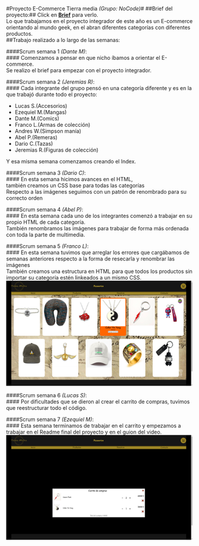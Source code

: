 #Proyecto E-Commerce Tierra media *(Grupo: NoCode)*#
##Brief del proyecto:##
Click en **[Brief](./Brief.pdf)** para verlo.<br>
Lo que trabajamos en el proyecto integrador de este año es un E-commerce orientando al mundo geek, en el abran diferentes categorías con diferentes productos.<br>
##Trabajo realizado a lo largo de las semanas:

####Scrum semana 1 *(Dante M)*:<br>####
Comenzamos a pensar en que nicho íbamos a orientar el E-commerce.<br>
Se realizo el brief para empezar con el proyecto integrador.<br>

####Scrum semana 2 *(Jeremias R)*:<br>####
Cada integrante del grupo pensó en una categoría diferente y es en la que trabajó durante todo el proyecto:<br>
- Lucas S.(Accesorios)
- Ezequiel M.(Mangas)
- Dante M.(Comics)
- Franco L.(Armas de colección)
- Andres W.(Simpson manía)
- Abel P.(Remeras)
- Dario C.(Tazas)
- Jeremias R.(Figuras de colección)<br>

Y esa misma semana comenzamos creando el Index.

####Scrum semana 3 *(Dario C)*:<br>####
En esta semana hicimos avances en el HTML,<br>también creamos un CSS base para todas las categorías<br>
Respecto a las imágenes seguimos con un patrón de renombrado para su correcto orden<br>

####Scrum semana 4 *(Abel P)*:<br>####
En esta semana cada uno de los integrantes comenzó a trabajar en su propio HTML de cada categoría. <br>
También renombramos las imágenes para trabajar de forma más ordenada con toda la parte de multimedia.

####Scrum semana 5 *(Franco L)*:<br>####
En esta semana tuvimos que arreglar los errores que cargábamos de semanas anteriores respecto a la forma de resecarla y renombrar las imágenes<br>
También creamos una estructura en HTML para que todos los productos sin importar su categoría estén linkeados a un mismo CSS.
![Texto alternativo](media/media-readme/scrum5.png)

####Scrum semana 6 *(Lucas S)*:<br>####
Por dificultades que se dieron al crear el carrito de compras, tuvimos que reestructurar todo el código.<br>

####Scrum semana 7 *(Ezequiel M)*:<br>####
Esta semana terminamos de trabajar en el carrito y empezamos a trabajar en el Readme final del proyecto y en el guion del video. <br>
![Texto alternativo](media/media-readme/scrum7.png)
